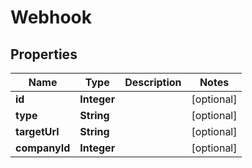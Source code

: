 

# Webhook


## Properties

| Name | Type | Description | Notes |
|------------ | ------------- | ------------- | -------------|
|**id** | **Integer** |  |  [optional] |
|**type** | **String** |  |  [optional] |
|**targetUrl** | **String** |  |  [optional] |
|**companyId** | **Integer** |  |  [optional] |



